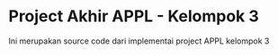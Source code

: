 # Project Akhir APPL - Kelompok 3
 Ini merupakan source code dari implementai project APPL kelompok 3
